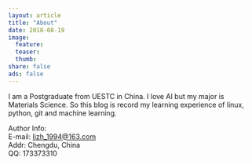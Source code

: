 ```yaml
---
layout: article
title: "About"
date: 2018-08-19
image:
  feature:
  teaser:
  thumb:
share: false
ads: false
---
```


I am a Postgraduate from UESTC in China. I love AI but my major is Materials Science. So this blog is record my learning experience of linux, python, git and machine learning.

Author Info:  
E-mail: lizh_1994@163.com  
Addr: Chengdu, China  
QQ: 173373310